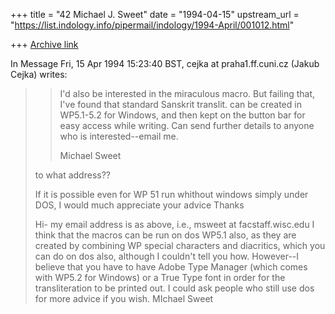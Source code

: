 +++
title = "42 Michael J. Sweet"
date = "1994-04-15"
upstream_url = "https://list.indology.info/pipermail/indology/1994-April/001012.html"

+++
[Archive link](https://list.indology.info/pipermail/indology/1994-April/001012.html)

In Message Fri, 15 Apr 1994 15:23:40 BST,
  cejka at praha1.ff.cuni.cz (Jakub Cejka) writes:

>> 
>> I'd also be interested in the miraculous macro.  But failing that, I've
>> found that standard Sanskrit translit. can be created in WP5.1-5.2 for
>> Windows, and then kept on the button bar for easy access while writing.  Can
>> send further details to anyone who is interested--email me.
>> 
>> Michael Sweet
>
>to what address??
>
>
>If it is possible even for WP 51 run whithout windows simply under DOS, I 
>would much appreciate your advice
> Thanks
>
>Hi- my email address is as above, i.e., msweet at facstaff.wisc.edu  I think
that the macros can be run on dos WP5.1 also, as they are created by
combining WP special characters and diacritics, which you can do on dos
also, although I couldn't tell you how.  However--I believe that you have
to have Adobe Type Manager (which comes with WP5.2 for Windows) or a True
Type font in order for the transliteration to be printed out.  I could ask
people who still use dos for more advice if you wish.
                                                      MIchael Sweet






